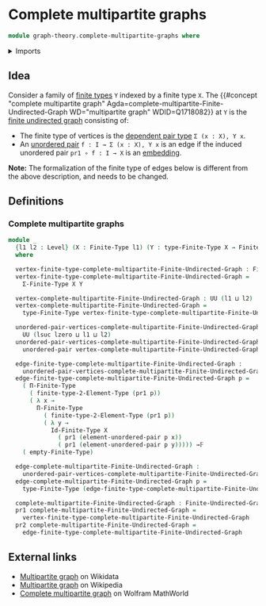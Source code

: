 # Complete multipartite graphs

```agda
module graph-theory.complete-multipartite-graphs where
```

<details><summary>Imports</summary>

```agda
open import foundation.universe-levels
open import foundation.unordered-pairs

open import graph-theory.finite-graphs

open import univalent-combinatorics.2-element-types
open import univalent-combinatorics.dependent-function-types
open import univalent-combinatorics.dependent-pair-types
open import univalent-combinatorics.equality-finite-types
open import univalent-combinatorics.finite-types
open import univalent-combinatorics.function-types
```

</details>

## Idea

Consider a family of [finite types](univalent-combinatorics.finite-types.md) `Y`
indexed by a finite type `X`. The
{{#concept "complete multipartite graph" Agda=complete-multipartite-Finite-Undirected-Graph WD="multipartite graph" WDID=Q1718082}}
at `Y` is the [finite undirected graph](graph-theory.finite-graphs.md)
consisting of:

- The finite type of vertices is the
  [dependent pair type](univalent-combinatorics.dependent-pair-types.md)
  `Σ (x : X), Y x`.
- An [unordered pair](foundation.unordered-pairs.md) `f : I → Σ (x : X), Y x` is
  an edge if the induced unordered pair `pr1 ∘ f : I → X` is an
  [embedding](foundation-core.embeddings.md).

**Note:** The formalization of the finite type of edges below is different from
the above description, and needs to be changed.

## Definitions

### Complete multipartite graphs

```agda
module _
  {l1 l2 : Level} (X : Finite-Type l1) (Y : type-Finite-Type X → Finite-Type l2)
  where

  vertex-finite-type-complete-multipartite-Finite-Undirected-Graph : Finite-Type (l1 ⊔ l2)
  vertex-finite-type-complete-multipartite-Finite-Undirected-Graph =
    Σ-Finite-Type X Y

  vertex-complete-multipartite-Finite-Undirected-Graph : UU (l1 ⊔ l2)
  vertex-complete-multipartite-Finite-Undirected-Graph =
    type-Finite-Type vertex-finite-type-complete-multipartite-Finite-Undirected-Graph

  unordered-pair-vertices-complete-multipartite-Finite-Undirected-Graph :
    UU (lsuc lzero ⊔ l1 ⊔ l2)
  unordered-pair-vertices-complete-multipartite-Finite-Undirected-Graph =
    unordered-pair vertex-complete-multipartite-Finite-Undirected-Graph

  edge-finite-type-complete-multipartite-Finite-Undirected-Graph :
    unordered-pair-vertices-complete-multipartite-Finite-Undirected-Graph → Finite-Type l1
  edge-finite-type-complete-multipartite-Finite-Undirected-Graph p =
    ( Π-Finite-Type
      ( finite-type-2-Element-Type (pr1 p))
      ( λ x →
        Π-Finite-Type
          ( finite-type-2-Element-Type (pr1 p))
          ( λ y →
            Id-Finite-Type X
              ( pr1 (element-unordered-pair p x))
              ( pr1 (element-unordered-pair p y))))) →𝔽
    ( empty-Finite-Type)

  edge-complete-multipartite-Finite-Undirected-Graph :
    unordered-pair-vertices-complete-multipartite-Finite-Undirected-Graph → UU l1
  edge-complete-multipartite-Finite-Undirected-Graph p =
    type-Finite-Type (edge-finite-type-complete-multipartite-Finite-Undirected-Graph p)

  complete-multipartite-Finite-Undirected-Graph : Finite-Undirected-Graph (l1 ⊔ l2) l1
  pr1 complete-multipartite-Finite-Undirected-Graph =
    vertex-finite-type-complete-multipartite-Finite-Undirected-Graph
  pr2 complete-multipartite-Finite-Undirected-Graph =
    edge-finite-type-complete-multipartite-Finite-Undirected-Graph
```

## External links

- [Multipartite graph](https://www.wikidata.org/entity/Q1718082) on Wikidata
- [Multipartite graph](https://en.wikipedia.org/wiki/Multipartite_graph) on
  Wikipedia
- [Complete multipartite graph](https://mathworld.wolfram.com/CompleteMultipartiteGraph.html)
  on Wolfram MathWorld
